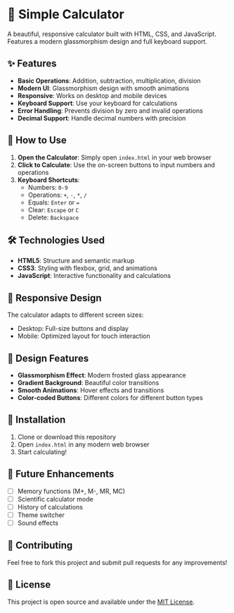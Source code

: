 # 🧮 Simple Calculator

A beautiful, responsive calculator built with HTML, CSS, and JavaScript. Features a modern glassmorphism design and full keyboard support.

## ✨ Features

- **Basic Operations**: Addition, subtraction, multiplication, division
- **Modern UI**: Glassmorphism design with smooth animations
- **Responsive**: Works on desktop and mobile devices
- **Keyboard Support**: Use your keyboard for calculations
- **Error Handling**: Prevents division by zero and invalid operations
- **Decimal Support**: Handle decimal numbers with precision

## 🚀 How to Use

1. **Open the Calculator**: Simply open `index.html` in your web browser
2. **Click to Calculate**: Use the on-screen buttons to input numbers and operations
3. **Keyboard Shortcuts**:
   - Numbers: `0-9`
   - Operations: `+`, `-`, `*`, `/`
   - Equals: `Enter` or `=`
   - Clear: `Escape` or `C`
   - Delete: `Backspace`

## 🛠️ Technologies Used

- **HTML5**: Structure and semantic markup
- **CSS3**: Styling with flexbox, grid, and animations
- **JavaScript**: Interactive functionality and calculations

## 📱 Responsive Design

The calculator adapts to different screen sizes:
- Desktop: Full-size buttons and display
- Mobile: Optimized layout for touch interaction

## 🎨 Design Features

- **Glassmorphism Effect**: Modern frosted glass appearance
- **Gradient Background**: Beautiful color transitions
- **Smooth Animations**: Hover effects and transitions
- **Color-coded Buttons**: Different colors for different button types

## 🔧 Installation

1. Clone or download this repository
2. Open `index.html` in any modern web browser
3. Start calculating!

## 📝 Future Enhancements

- [ ] Memory functions (M+, M-, MR, MC)
- [ ] Scientific calculator mode
- [ ] History of calculations
- [ ] Theme switcher
- [ ] Sound effects

## 🤝 Contributing

Feel free to fork this project and submit pull requests for any improvements!

## 📄 License

This project is open source and available under the [MIT License](LICENSE).
